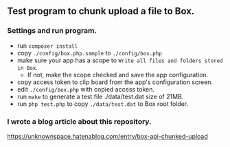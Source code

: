 ## Test program to chunk upload a file to Box.
### Settings and run program.
- run `composer install`
- copy `./config/box.php.sample` to `./config/box.php`
- make sure your app has a scope to `Write all files and folders stored in Box`.
    - If not, make the scope checked and save the app configuration.
- copy access token to clip board from the app's configuration screen.
- edit `./config/box.php` with copied access token.
- run `make` to generate a test file ./data/test.dat size of 21MB.
- run `php test.php` to copy `./data/test.dat` to Box root folder.

### I wrote a blog article about this repository.

https://unknownspace.hatenablog.com/entry/box-api-chunked-upload

